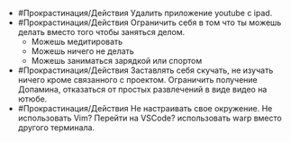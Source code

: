 - #Прокрастинация/Действия Удалить приложение youtube с ipad.
- #Прокрастинация/Действия Ограничить себя в том что ты можешь делать вместо того чтобы заняться делом.
	- Можешь медитировать
	- Можешь ничего не делать
	- Можешь заниматься зарядкой или спортом
- #Прокрастинация/Действия Заставлять себя скучать, не изучать ничего кроме связанного с проектом. Ограничить получение Допамина, отказаться от простых развлечений в виде видео на ютюбе.
- #Прокрастинация/Действия Не настраивать свое окружение. Не использовать Vim? Перейти на VSCode? использовать warp вместо другого терминала.